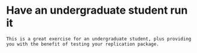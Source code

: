 # Have an undergraduate student run it



```{tip}
This is a great exercise for an undergraduate student, plus providing you with the benefit of testing your replication package.
```
